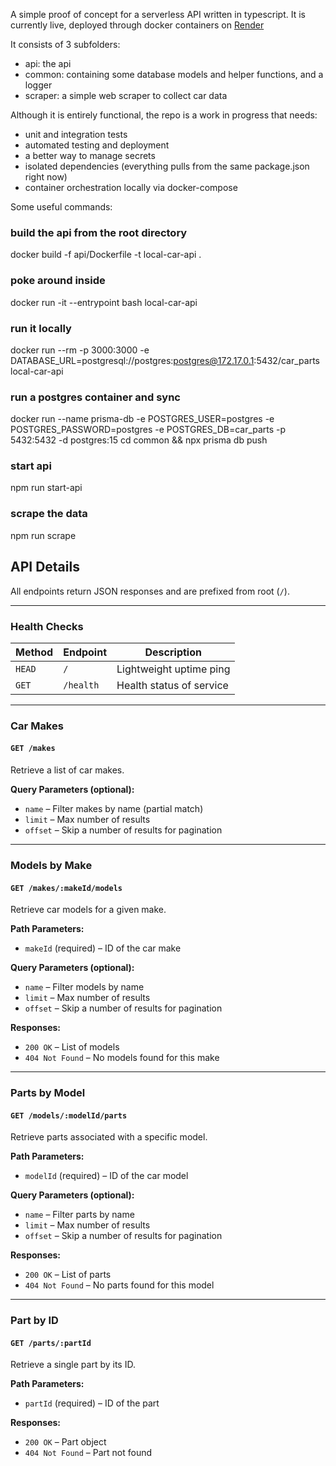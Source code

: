 A simple proof of concept for a serverless API written in typescript. It is currently live, deployed through docker containers on [Render](https://render.com/)

It consists of 3 subfolders:

- api: the api
- common: containing some database models and helper functions, and a logger
- scraper: a simple web scraper to collect car data

Although it is entirely functional, the repo is a work in progress that needs:

- unit and integration tests
- automated testing and deployment
- a better way to manage secrets
- isolated dependencies (everything pulls from the same package.json right now)
- container orchestration locally via docker-compose

Some useful commands:

### build the api from the root directory
docker build -f api/Dockerfile -t local-car-api .
### poke around inside
docker run -it --entrypoint bash local-car-api
### run it locally
docker run --rm -p 3000:3000 -e DATABASE_URL=postgresql://postgres:postgres@172.17.0.1:5432/car_parts local-car-api
### run a postgres container and sync
docker run --name prisma-db -e POSTGRES_USER=postgres -e POSTGRES_PASSWORD=postgres -e POSTGRES_DB=car_parts -p 5432:5432 -d postgres:15
cd common && npx prisma db push
### start api
npm run start-api
### scrape the data
npm run scrape

## API Details

All endpoints return JSON responses and are prefixed from root (`/`).

---

### Health Checks

| Method | Endpoint  | Description             |
|--------|-----------|-------------------------|
| `HEAD` | `/`       | Lightweight uptime ping |
| `GET`  | `/health` | Health status of service |

---

### Car Makes

#### `GET /makes`

Retrieve a list of car makes.

**Query Parameters (optional):**

- `name` – Filter makes by name (partial match)
- `limit` – Max number of results
- `offset` – Skip a number of results for pagination

---

### Models by Make

#### `GET /makes/:makeId/models`

Retrieve car models for a given make.

**Path Parameters:**

- `makeId` (required) – ID of the car make

**Query Parameters (optional):**

- `name` – Filter models by name
- `limit` – Max number of results
- `offset` – Skip a number of results for pagination

**Responses:**

- `200 OK` – List of models
- `404 Not Found` – No models found for this make

---

### Parts by Model

#### `GET /models/:modelId/parts`

Retrieve parts associated with a specific model.

**Path Parameters:**

- `modelId` (required) – ID of the car model

**Query Parameters (optional):**

- `name` – Filter parts by name
- `limit` – Max number of results
- `offset` – Skip a number of results for pagination

**Responses:**

- `200 OK` – List of parts
- `404 Not Found` – No parts found for this model

---

### Part by ID

#### `GET /parts/:partId`

Retrieve a single part by its ID.

**Path Parameters:**

- `partId` (required) – ID of the part

**Responses:**

- `200 OK` – Part object
- `404 Not Found` – Part not found


